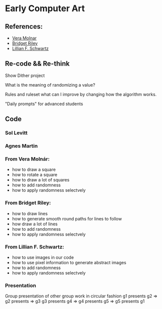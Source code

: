 # Early Computer Art


## References:
* [Vera Molnar](https://www.google.com/search?sca_esv=e6cbb193bcbd8d96&hl=en&q=vera+molnar&udm=2&fbs=ABzOT_CWdhQLP1FcmU5B0fn3xuWpA-dk4wpBWOGsoR7DG5zJBjLjqIC1CYKD9D-DQAQS3Z44LBK6yTXN_5587Z3ya9D7YaZgR7wOcelL7QO8tGqeqPg3wL_up5PM6gpd3X51iM5Lxec_LxvAHp2fQBxKkFjlVB1hnKs8azmIEgz2y9cQjxkXx7KoCTUV_591RdzoLpSHbs6BGrIkNRfB1nLwjY-WCJUAJA&sa=X&ved=2ahUKEwjIkv2KyoSMAxVPgf0HHeobHRwQtKgLegQIFxAB&biw=2560&bih=1302#vhid=eMhkSykdQSt1tM&vssid=mosaic)
* [Bridget Riley](https://www.google.com/search?sca_esv=e6cbb193bcbd8d96&hl=en&q=Bridget+Riley&udm=2&fbs=ABzOT_CWdhQLP1FcmU5B0fn3xuWpA-dk4wpBWOGsoR7DG5zJBjLjqIC1CYKD9D-DQAQS3Z44LBK6yTXN_5587Z3ya9D7hwo9slGPLDAsNLl5XtZMmgWLYCCECmC6vfubQXxuBctbhQGqBEEz1X6DcDvISG4hiFJU-OKkmAfrwJKb1v6z4x9Etdi66RTx93zxliTNT2RGafA2F59qXn-OkmehMNgcYClAQg&sa=X&ved=2ahUKEwjA4Nmyy4SMAxV48LsIHYvYOyUQtKgLegQIGhAB&biw=2560&bih=1302#vhid=rlPjUSyxPvleSM&vssid=mosaic)
* [Lillian F. Schwartz](https://www.google.com/search?sca_esv=e6cbb193bcbd8d96&hl=en&q=Lillian+F.+Schwartz&udm=2&fbs=ABzOT_CWdhQLP1FcmU5B0fn3xuWpA-dk4wpBWOGsoR7DG5zJBnsX62dbVmWR6QCQ5QEtPRrN1KFHti9EP_dqC742rxzHRLBZCil0j9azScQIqAr91A_0wL2IpY3AzDXFwXxvoefAS8agvZi8uq54xqUnkjI7wRVrDZLPWPaoLlugFdQCjZLAp0Zw9fg2zC9lNNCbuu-BrXQFwQpfHWzMFD8xiMVxvJ90MQ&sa=X&ved=2ahUKEwjPttjiy4SMAxX1gf0HHXjHDSAQtKgLegQIFhAB&biw=2560&bih=1302#vhid=Uv2uIc9TK2MZ7M&vssid=mosaic)

## Re-code && Re-think
Show Dither project

What is the meaning of randomizing a value?

Rules and ruleset what can I improve by changing how the algorithm works.

"Daily prompts" for advanced students


## Code

### Sol Levitt

### Agnes Martin

### From Vera Molnár:
* how to draw a square
* how to rotate a square
* how to draw a lot of squares
* how to add randomness
* how to apply randomness selectvely

### From Bridget Riley:
* how to draw lines
* how to generate smooth round paths for lines to follow
* how draw a lot of lines
* how to add randomness
* how to apply randomness selectvely

### From Lillian F. Schwartz:
* how to use images in our code
* how to use pixel information to generate abstract images
* how to add randomness
* how to apply randomness selectvely



### Presentation
Group presentation of other group work in circular fashion
g1 presents g2 => g2 presents => g3 g3 presents g4 => g4 presents g5 => g5 presents g1
